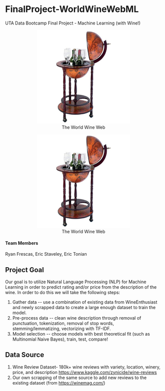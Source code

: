# FinalProject-WorldWineWebML
UTA Data Bootcamp Final Project - Machine Learning (with Wine!)

<center><img src="images/globe_wine.jpeg" alt="WWW Image" width="300"></center>
<center>The World Wine Web</center>

<p align="center">
  <img width="300" src="images/globe_wine.jpeg" alt="WWW Image"><br>
  The World Wine Web
</p>



#### Team Members
Ryan Frescas, Eric Staveley, Eric Tonian

## Project Goal
Our goal is to utilize Natural Language Processing (NLP) for Machine Learning in order to predict rating and/or price from the description of the wine. In order to do this we will take the following steps:
  1) Gather data -- use a combination of existing data from WineEnthusiast and newly scrapped data to create a large enough        dataset to train the model.
  2) Pre-process data -- clean wine description through removal of punctuation, tokenization, removal of stop words,                stemming/lemmatizing, vectorizing with TF-IDF.
  3) Model selection -- choose models with best theoretical fit (such as Multinomial Naive Bayes), train, test, compare!

## Data Source
1) Wine Review Dataset- 180k+ wine reviews with variety, location, winery, price, and description https://www.kaggle.com/zynicide/wine-reviews
2) Our own scrapping of the same source to add new reviews to the existing dataset (from https://winemag.com/)

